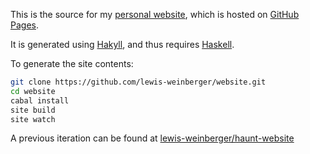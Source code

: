 This is the source for my [personal website](https://lewis-weinberger.github.io/index.html),
which is hosted on [GitHub Pages](https://github.com/lewis-weinberger/lewis-weinberger.github.io).

It is generated using [Hakyll](https://jaspervdj.be/hakyll/), and thus requires
[Haskell](https://www.haskell.org/downloads/).

To generate the site contents:

```sh
git clone https://github.com/lewis-weinberger/website.git
cd website
cabal install
site build
site watch
```

A previous iteration can be found at
[lewis-weinberger/haunt-website](https://github.com/lewis-weinberger/haunt-website)
